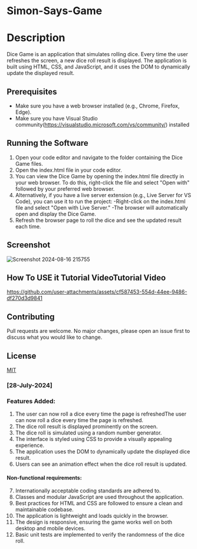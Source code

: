 # Simon-Says-Game

# Description
Dice Game is an application that simulates rolling dice. Every time the user refreshes the screen, a new dice roll result is displayed. 
The application is built using HTML, CSS, and JavaScript, and it uses the DOM to dynamically update the displayed result.

## Prerequisites
- Make sure you have a web browser installed (e.g., Chrome, Firefox, Edge).
- Make sure you have Visual Studio community(https://visualstudio.microsoft.com/vs/community/) installed


## Running the Software
1. Open your code editor and navigate to the folder containing the Dice Game files.
2. Open the index.html file in your code editor.
3. You can view the Dice Game by opening the index.html file directly in your web browser. To do this, right-click the file and select "Open with" followed by your preferred web browser.
4. Alternatively, if you have a live server extension (e.g., Live Server for VS Code), you can use it to run the project:
   -Right-click on the index.html file and select "Open with Live Server."
   -The browser will automatically open and display the Dice Game.
5. Refresh the browser page to roll the dice and see the updated result each time.

## Screenshot
![Screenshot 2024-08-16 215755](https://github.com/user-attachments/assets/98657e9e-ea9e-4be8-8ba0-567ebafc9515)


## How To USE it Tutorial VideoTutorial Video
https://github.com/user-attachments/assets/cf587453-554d-44ee-9486-df270d3d9841



## Contributing
Pull requests are welcome. No major changes, please open an issue first to discuss what you would like to change.

## License
[MIT](https://choosealicense.com/licenses/mit/)

### [28-July-2024]

### Features Added:
1. The user can now roll a dice every time the page is refreshedThe user can now roll a dice every time the page is refreshed.
2. The dice roll result is displayed prominently on the screen.
3. The dice roll is simulated using a random number generator.
4. The interface is styled using CSS to provide a visually appealing experience.
5. The application uses the DOM to dynamically update the displayed dice result.
6. Users can see an animation effect when the dice roll result is updated.

#### Non-functional requirements:
7. Internationally acceptable coding standards are adhered to.
8. Classes and modular JavaScript are used throughout the application.
9. Best practices for HTML and CSS are followed to ensure a clean and maintainable codebase.
10. The application is lightweight and loads quickly in the browser.
11. The design is responsive, ensuring the game works well on both desktop and mobile devices.
12. Basic unit tests are implemented to verify the randomness of the dice roll.

